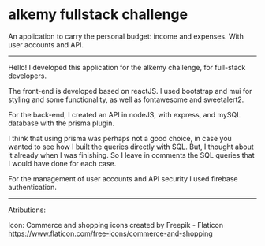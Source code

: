 # alkemy fullstack challenge
An application to carry the personal budget: income and expenses. With user accounts and API.


________________________________________________________________________________________


Hello! 
I developed this application for the alkemy challenge, for full-stack developers.

The front-end is developed based on reactJS.
I used bootstrap and mui for styling and some functionality, as well as fontawesome and sweetalert2.

For the back-end, I created an API in nodeJS, with express, and mySQL database with the prisma plugin.

I think that using prisma was perhaps not a good choice, in case you wanted to see how I built the queries directly with SQL. But, I thought about it already when I was finishing. So I leave in comments the SQL queries that I would have done for each case.

For the management of user accounts and API security I used firebase authentication.



____________________________________________________________________________________________

Atributions:

Icon: Commerce and shopping icons created by Freepik - Flaticon    https://www.flaticon.com/free-icons/commerce-and-shopping



